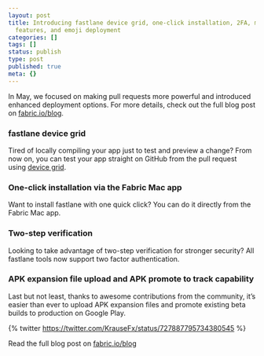 ```yaml
---
layout: post
title: Introducing fastlane device grid, one-click installation, 2FA, more APK management
  features, and emoji deployment
categories: []
tags: []
status: publish
type: post
published: true
meta: {}
---
```


In May, we focused on making pull requests more powerful and introduced enhanced deployment options. For more details, check out the full blog post on [fabric.io/blog](https://fabric.io/blog/fastlane-updates-powerful-prs-enhanced-deployment).
 
### fastlane device grid

Tired of locally compiling your app just to test and preview a change? From now on, you can test your app straight on GitHub from the pull request using 
[device grid](https://github.com/fastlane/fastlane/tree/master/fastlane/lib/fastlane/actions/device_grid#readme).

### One-click installation via the Fabric Mac app


Want to install fastlane with one quick click? You can do it directly from the Fabric Mac app. 

### Two-step verification


Looking to take advantage of two-step verification for stronger security? All fastlane tools now support two factor authentication. 

### APK expansion file upload and APK promote to track capability

Last but not least, thanks to awesome contributions from the community, it’s easier than ever to upload APK expansion files and promote existing beta builds to production on Google Play. 
 
{% twitter https://twitter.com/KrauseFx/status/727887795734380545 %}   

Read the full blog post on [fabric.io/blog](https://fabric.io/blog/fastlane-updates-powerful-prs-enhanced-deployment)
